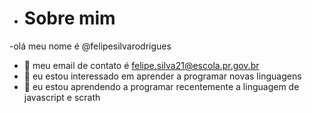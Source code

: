 - # Sobre mim
-olá meu nome é @felipesilvarodrigues
- 👀 meu email de contato é felipe.silva21@escola.pr.gov.br
- 🌱 eu estou interessado em aprender a programar novas linguagens
- 💞️ eu estou aprendendo a programar recentemente a linguagem de javascript e scrath


<!---
felipesilvarodrigues/felipesilvarodrigues is a ✨ special ✨ repository because its `README.md` (this file) appears on your GitHub profile.
You can click the Preview link to take a look at your changes.
--->
